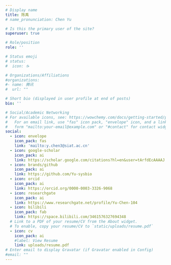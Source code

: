 ```yaml
---
# Display name
title: 陈禹
# name_pronunciation: Chen Yu

# Is this the primary user of the site?
superuser: true

# Role/position
role: ''

# Status emoji
# status:
#  icon: ☕️

# Organizations/Affiliations
#organizations:
#- name: 腾讯
#  url: ""

# Short bio (displayed in user profile at end of posts)
bio: ''

# Social/Academic Networking
# For available icons, see: https://wowchemy.com/docs/getting-started/page-builder/#icons
#   For an email link, use "fas" icon pack, "envelope" icon, and a link in the
#   form "mailto:your-email@example.com" or "#contact" for contact widget.
social:
  - icon: envelope
    icon_pack: fas
    link: 'mailto:y.chen3@siat.ac.cn'
  - icon: google-scholar
    icon_pack: ai
    link: https://scholar.google.com/citations?hl=en&user=tArfdEcAAAAJ
  - icon: brands/github
    icon_pack: ai
    link: https://github.com/Yu-sysbio
  - icon: orcid
    icon_pack: ai
    link: https://orcid.org/0000-0003-3326-9068
  - icon: researchgate
    icon_pack: ai
    link: https://www.researchgate.net/profile/Yu-Chen-104
  - icon: bilibili
    icon_pack: fab
    link: https://space.bilibili.com/3461576327694348
  # Link to a PDF of your resume/CV from the About widget.
  # To enable, copy your resume/CV to `static/uploads/resume.pdf`
  - icon: cv
    icon_pack: ai
    #label: View Resume
    link: uploads/resume.pdf
# Enter email to display Gravatar (if Gravatar enabled in Config)
#email: ""
---
```

